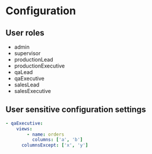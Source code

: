 # Configuration

## User roles

* admin
* supervisor
* productionLead
* productionExecutive
* qaLead
* qaExecutive
* salesLead
* salesExecutive

## User sensitive configuration settings

```yaml
- qaExecutive:
	views:
		- name: orders
		  columns: ['a', 'b']
      columnsExcept: ['x', 'y']
```
